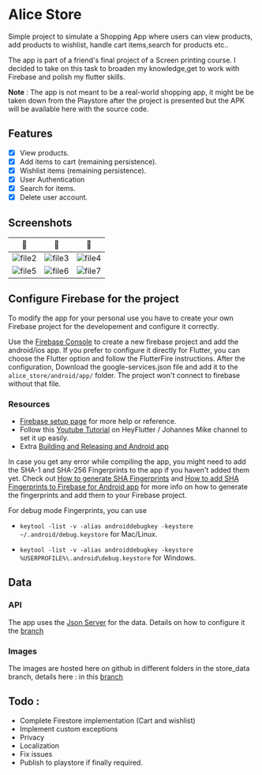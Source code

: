 # Alice Store

Simple project to simulate a Shopping App where users can view products, add products to wishlist, handle cart items,search for products etc..

The app is part of a friend's final project of a Screen printing course. I decided to take on this task to broaden my knowledge,get to work
with Firebase and polish my flutter skills.

**Note** : The app is not meant to be a real-world shopping app, it might be be taken down from the Playstore after the project is presented but
the APK will be available here with the source code.

## Features

- [x] View products.
- [x] Add items to cart (remaining persistence).
- [x] Wishlist items (remaining persistence).
- [x] User Authentication
- [x] Search for items.
- [x] Delete user account.

## Screenshots

| 📸 | 📸 | 📸 |
|:---:|:---:|:---:|
| ![file2](https://user-images.githubusercontent.com/90214727/229847111-99e16d3b-93b9-4bdd-a3a2-5be6696a7a6a.png) | ![file3](https://user-images.githubusercontent.com/90214727/229847126-63afc6c4-0bbf-4ea1-8904-050684fce0d2.png) | ![file4](https://user-images.githubusercontent.com/90214727/229847134-331e23ac-c440-4af7-82df-a3b0b941dc15.png) |
| ![file5](https://user-images.githubusercontent.com/90214727/229847141-0e3ae3fb-cb52-4664-9575-c7ef6caac89c.png) | ![file6](https://user-images.githubusercontent.com/90214727/229847148-cc0192b4-999c-4436-8a08-a37abb09f2ca.png) | ![file7](https://user-images.githubusercontent.com/90214727/229847152-17748ef4-9764-462f-b026-1757536a1b09.png) |

## Configure Firebase for the project
To modify the app for your personal use you have to create your own Firebase project for the developement and configure it correctly.

Use the [Firebase Console](https://console.firebase.google.com) to create a new firebase project and add the android/ios app. If you prefer to configure it directly
for Flutter, you can choose the Flutter option and follow the FlutterFire instructions. After the configuration, Download the google-services.json file and add it 
to the `alice_store/android/app/` folder. The project won't connect to firebase without that file.
  
  ### Resources
  - [Firebase setup page](https://firebase.google.com/docs/android/setup?hl=es-419) for more help or reference.
  - Follow this [Youtube Tutorial](https://www.youtube.com/watch?v=1k-gITZA9CI&t=1s) on HeyFlutter / Johannes Mike channel to set it up easily.
  - Extra [Building and Releasing and Android app](https://docs.flutter.dev/deployment/android#reviewing-the-build-configuration)
  
In case you get any error while compiling the app, you might need to add the SHA-1 and SHA-256 Fingerprints to the app if you haven't added them yet. Check out [How to generate SHA Fingerprints](https://developers.google.com/android/guides/client-auth?hl=es-419) and [How to add SHA Fingerprints to Firebase for Android app](https://www.geeksforgeeks.org/how-to-add-sha-fingerprints-for-your-firebase-android-app/)
for more info on how to generate the fingerprints and add them to your Firebase project.

For debug mode Fingerprints, you can use

- `keytool -list -v -alias androiddebugkey -keystore ~/.android/debug.keystore` for Mac/Linux.

- `keytool -list -v -alias androiddebugkey -keystore %USERPROFILE%\.android\debug.keystore` for Windows.

## Data
  ### API
  
  The app uses the [Json Server](https://github.com/typicode/json-server) for the data. Details on how to configure it the
  [branch](https://github.com/daumienebi/alice_store/tree/json_server)
  
  ### Images
  
  The images are hosted here on github in different folders in the store_data branch, details here : in this [branch](https://github.com/daumienebi/alice_store/tree/store_data)

## Todo :
 - Complete Firestore implementation (Cart and wishlist)
 - Implement custom exceptions
 - Privacy
 - Localization
 - Fix issues
 - Publish to playstore if finally required.

